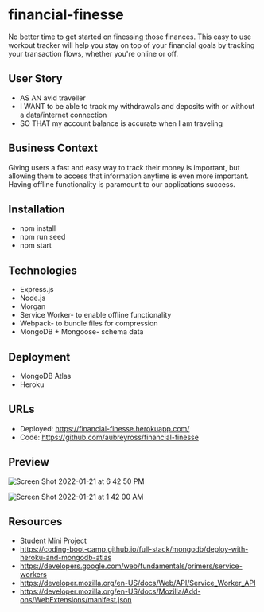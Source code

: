 # financial-finesse

No better time to get started on finessing those finances. This easy to use workout tracker will help you stay on top of your financial goals by tracking your transaction flows, whether you're online or off. 

## User Story
* AS AN avid traveller
* I WANT to be able to track my withdrawals and deposits with or without a data/internet connection
* SO THAT my account balance is accurate when I am traveling

## Business Context
Giving users a fast and easy way to track their money is important, but allowing them to access that information anytime is even more important. Having offline functionality is paramount to our applications success.

## Installation
* npm install
* npm run seed 
* npm start 

## Technologies 
* Express.js
* Node.js
* Morgan
* Service Worker- to enable offline functionality
* Webpack- to bundle files for compression
* MongoDB + Mongoose- schema data

## Deployment
* MongoDB Atlas
* Heroku

## URLs
* Deployed: https://financial-finesse.herokuapp.com/
* Code: https://github.com/aubreyross/financial-finesse

## Preview
![Screen Shot 2022-01-21 at 6 42 50 PM](https://user-images.githubusercontent.com/87405979/150617812-dc09d50a-7129-4da8-b4ce-4e0b79df5225.png)

![Screen Shot 2022-01-21 at 1 42 00 AM](https://user-images.githubusercontent.com/87405979/150617823-4b616740-f020-4a6d-97de-95c075a590e1.png)


## Resources
* Student Mini Project
* https://coding-boot-camp.github.io/full-stack/mongodb/deploy-with-heroku-and-mongodb-atlas
* https://developers.google.com/web/fundamentals/primers/service-workers
* https://developer.mozilla.org/en-US/docs/Web/API/Service_Worker_API 
* https://developer.mozilla.org/en-US/docs/Mozilla/Add-ons/WebExtensions/manifest.json
